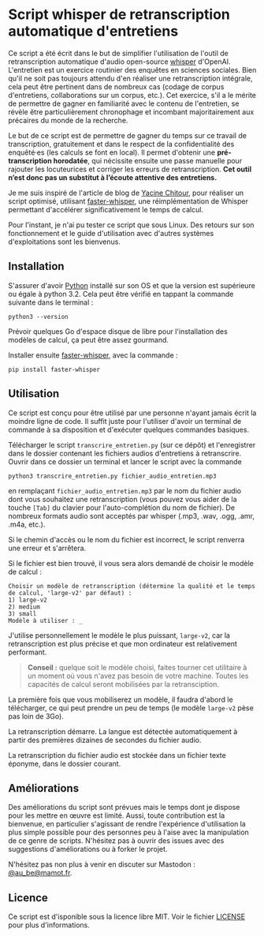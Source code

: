 # Script whisper de retranscription automatique d'entretiens

Ce script a été écrit dans le but de simplifier l'utilisation de l'outil de retranscription automatique d'audio open-source [whisper](https://github.com/openai/whisper) d'OpenAI. L'entretien est un exercice routinier des enquêtes en sciences sociales. Bien qu'il ne soit pas toujours attendu d'en réaliser une retranscription intégrale, cela peut être pertinent dans de nombreux cas (codage de corpus d'entretiens, collaborations sur un corpus, etc.). Cet exercice, s'il a le mérite de permettre de gagner en familiarité avec le contenu de l'entretien, se révèle être particulièrement chronophage et incombant majoritairement aux précaires du monde de la recherche. 

Le but de ce script est de permettre de gagner du temps sur ce travail de transcription, gratuitement et dans le respect de la confidentialité des enquêté·es (les calculs se font en local). Il permet d'obtenir une __pré-transcription horodatée__, qui nécissite ensuite une passe manuelle pour rajouter les locuteurices et corriger les erreurs de retranscription. __Cet outil n’est donc pas un substitut à l’écoute attentive des entretiens.__

Je me suis inspiré de l'article de blog de [Yacine Chitour](https://www.css.cnrs.fr/whisper-pour-retranscrire-des-entretiens), pour réaliser un script optimisé, utilisant [faster-whisper](https://github.com/guillaumekln/faster-whisper), une réimplémentation de Whisper permettant d'accélérer significativement le temps de calcul.

Pour l'instant, je n'ai pu tester ce script que sous Linux. Des retours sur son fonctionnement et le guide d'utilisation avec d'autres systèmes d'exploitations sont les bienvenus.

## Installation
S'assurer d'avoir [Python](https://www.python.org/downloads/) installé sur son OS et que la version est supérieure ou égale à python 3.2. Cela peut être vérifié en tappant la commande suivante dans le terminal :
```
python3 --version
```

Prévoir quelques Go d'espace disque de libre pour l'installation des modèles de calcul, ça peut être assez gourmand. 

Installer ensuite [faster-whisper](https://github.com/guillaumekln/faster-whisper), avec la commande : 
```
pip install faster-whisper
```
## Utilisation
Ce script est conçu pour être utilisé par une personne n'ayant jamais écrit la moindre ligne de code. Il suffit juste pour l'utiliser d'avoir un terminal de commande à sa disposition et d'exécuter quelques commandes basiques.

Télécharger le script `transcrire_entretien.py` (sur ce dépôt) et l'enregistrer dans le dossier contenant les fichiers audios d'entretiens à retranscrire. Ouvrir dans ce dossier un terminal et lancer le script avec la commande 
```
python3 transcrire_entretien.py fichier_audio_entretien.mp3
```
en remplaçant `fichier_audio_entretien.mp3` par le nom du fichier audio dont vous souhaitez une retranscription (vous pouvez vous aider de la touche `[Tab]` du clavier pour l'auto-complétion du nom de fichier). De nombreux formats audio sont acceptés par whisper (.mp3, .wav, .ogg, .amr, .m4a, etc.).

Si le chemin d'accès ou le nom du fichier est incorrect, le script renverra une erreur et s'arrêtera.

Si le fichier est bien trouvé, il vous sera alors demandé de choisir le modèle de calcul :
```
Choisir un modèle de retranscription (détermine la qualité et le temps de calcul, 'large-v2' par défaut) :
1) large-v2
2) medium
3) small
Modèle à utiliser : _
```
J'utilise personnellement le modèle le plus puissant, `large-v2`, car la retranscription est plus précise et que mon ordinateur est relativement performant. 

> __Conseil :__ quelque soit le modèle choisi, faites tourner cet utilitaire à un moment où vous n'avez pas besoin de votre machine. Toutes les capacités de calcul seront mobilisées par la retransciption.

La première fois que vous mobiliserez un modèle, il faudra d'abord le télécharger, ce qui peut prendre un peu de temps (le modèle `large-v2` pèse pas loin de 3Go).

La retranscription démarre. La langue est détectée automatiquement à partir des premières dizaines de secondes du fichier audio. 

La retranscription du fichier audio est stockée dans un fichier texte éponyme, dans le dossier courant.

## Améliorations
Des améliorations du script sont prévues mais le temps dont je dispose pour les mettre en œuvre est limité. Aussi, toute contribution est la bienvenue, en particulier s'agissant de rendre l'expérience d'utilisation la plus simple possible pour des personnes peu à l'aise avec la manipulation de ce genre de scripts. N'hésitez pas à ouvrir des issues avec des suggestions d'améliorations ou à forker le projet.

N'hésitez pas non plus à venir en discuter sur Mastodon : [@au_be@mamot.fr](https://mamot.fr/@au_be).

## Licence
Ce script est d'isponible sous la licence libre MIT. Voir le fichier [LICENSE](https://github.com/auberanger/faster-whisper-transcription-script/blob/main/LICENSE) pour plus d'informations.